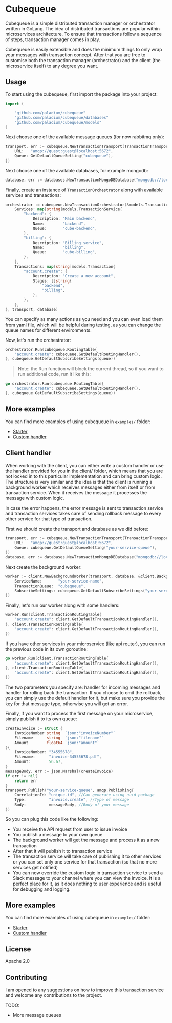 # Cubequeue
Cubequeue is a simple distributed transaction manager or orchestrator written in GoLang. The idea of distributed transactions are popular within microservices architecture.
To ensure that transactions follow a sequence of steps, transaction manager comes in play.

Cubequeue is easily extensible and does the minimum things to only wrap your messages with transaction concept. After that you are free to customise both the transaction manager (orchestrator) and the client (the microservice itself) to any degree you want.

## Usage

To start using the cubequeue, first import the package into your project:
```go
import (

	"github.com/paladium/cubequeue"
	"github.com/paladium/cubequeue/databases"
	"github.com/paladium/cubequeue/models"
)
```

Next choose one of the available message queues (for now rabbitmq only):
```go
transport, err := cubequeue.NewTransactionTransport(TransactionTransportConnectionSetting{
    URL:   "amqp://guest:guest@localhost:5672",
    Queue: GetDefaultQueueSetting("cubequeue"),
})
```

Next choose one of the available databases, for example mongodb:
```go
database, err := databases.NewTransactionMongoDBDatabase("mongodb://localhost:27017", "cubequeue", "transactions")
```

Finally, create an instance of ```TransactionOrchestrator``` along with available services and transactions:
```go
orchestrator := cubequeue.NewTransactionOrchestrator(&models.TransactionConfig{
    Services: map[string]models.TransactionService{
        "backend": {
            Description: "Main backend",
            Name:        "backend",
            Queue:       "cube-backend",
        },
        "billing": {
            Description: "Billing service",
            Name:        "billing",
            Queue:       "cube-billing",
        },
    },
    Transactions: map[string]models.Transaction{
        "account.create": {
            Description: "Create a new account",
            Stages: []string{
                "backend",
                "billing",
            },
        },
    },
}, transport, database)
```
You can specify as many actions as you need and you can even load them from yaml file, which will be helpful during testing, as you can change the queue names for different environments.

Now, let's run the orchestrator:
```go
orchestrator.Run(cubequeue.RoutingTable{
    "account.create": cubequeue.GetDefaultRoutingHandler(),
}, cubequeue.GetDefaultSubscribeSettings(queue))
```

> Note: the Run function will block the current thread, so if you want to run additional code, run it like this:
```go
go orchestrator.Run(cubequeue.RoutingTable{
    "account.create": cubequeue.GetDefaultRoutingHandler(),
}, cubequeue.GetDefaultSubscribeSettings(queue))
```

## More examples
You can find more examples of using cubequeue in ```examples/``` folder:

- [Starter](./examples/starter/main.go)
- [Custom handler](./examples/custom-handler/main.go)


## Client handler
When working with the client, you can either write a custom handler or use the handler provided for you in the client/ folder, which means that you are not locked in to this particular implementation and can bring custom logic. The structure is very similar and the idea is that the client is running a background worker which receives messages either from itself or from transaction service. When it receives the message it processes the message with custom logic.

In case the error happens, the error message is sent to transaction service and transaction services takes care of sending rollback message to every other service for that type of transaction.

First we should create the transport and database as we did before:
```go
transport, err := cubequeue.NewTransactionTransport(TransactionTransportConnectionSetting{
    URL:   "amqp://guest:guest@localhost:5672",
    Queue: cubequeue.GetDefaultQueueSetting("your-service-queue"),
})
database, err := databases.NewTransactionMongoDBDatabase("mongodb://localhost:27017", "your-service-db", "transactions")
```

Next create the background worker:
```go
worker := client.NewBackgroundWorker(transport, database, &client.BackgroundWorkerSettings{
    ServiceName:       "your-service-name",
    TransactionQueue:  "cubequeue",
    SubscribeSettings: cubequeue.GetDefaultSubscribeSettings("your-service-queue"),
})
```
Finally, let's run our worker along with some handlers:
```go
worker.Run(client.TransactionRoutingTable{
    "account.create": client.GetDefaultTransactionRoutingHandler(),
}, client.TransactionRoutingTable{
    "account.create": client.GetDefaultTransactionRoutingHandler(),
})
```
If you have other services in your microservice (like api router), you can run the previous code in its own goroutine:
```go
go worker.Run(client.TransactionRoutingTable{
    "account.create": client.GetDefaultTransactionRoutingHandler(),
}, client.TransactionRoutingTable{
    "account.create": client.GetDefaultTransactionRoutingHandler(),
})
```

The two parameters you specify are: handler for incoming messages and handler for rolling back the transaction. If you choose to omit the rollback, you can simply use the default handler for it, but make sure you provide the key for that message type, otherwise you will get an error.

Finally, if you want to process the first message on your microservice, simply publish it to its own queue:
```go
createInvoice := struct {
    InvoiceNumber string  `json:"invoiceNumber"`
    Filename      string  `json:"filename"`
    Amount        float64 `json:"amount"`
}{
    InvoiceNumber: "34555678",
    Filename:      "invoice-34555678.pdf",
    Amount:        56.67,
}
messageBody, err := json.Marshal(createInvoice)
if err != nil{
    return err
}
transport.Publish("your-service-queue", amqp.Publishing{
    CorrelationId: "unique-id", //Can generate using uuid package
    Type:          "invoice.create", //Type of message
    Body:          messageBody, //Body of your message
})
```

So you can plug this code like the following:
- You receive the API request from user to issue invoice
- You publish a message to your own queue
- The background worker will get the message and process it as a new transaction
- After that it will publish it to transaction service
- The transaction service will take care of publishing it to other services or you can set only one service for that transaction (so that no more services get notified)
- You can now override the custom logic in transaction service to send a Slack message to your channel where you can view the invoice. It is a perfect place for it, as it does nothing to user experience and is useful for debugging and logging.

## More examples
You can find more examples of using cubequeue in ```examples/``` folder:

- [Starter](./examples/client-starter/main.go)
- [Custom handler](./examples/client-custom-handler/main.go)


## License
Apache 2.0

## Contributing
I am opened to any suggestions on how to improve this transaction service and welcome any contributions to the project.

TODO:
- More message queues
